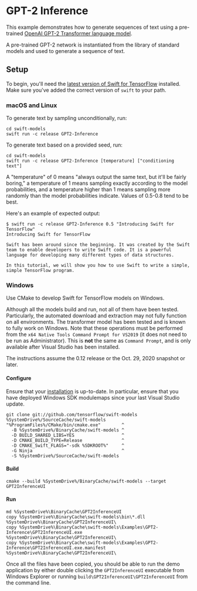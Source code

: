 # GPT-2 Inference

This example demonstrates how to generate sequences of text using a
pre-trained
[OpenAI GPT-2 Transformer language model](https://github.com/openai/gpt-2).

A pre-trained GPT-2 network is instantiated from the library of standard models
and used to generate a sequence of text.

## Setup

To begin, you'll need the [latest version of Swift for
TensorFlow](https://github.com/tensorflow/swift/blob/master/Installation.md)
installed. Make sure you've added the correct version of `swift` to your path.

### macOS and Linux

To generate text by sampling unconditionally, run:

```console
cd swift-models
swift run -c release GPT2-Inference
```

To generate text based on a provided seed, run:

```console
cd swift-models
swift run -c release GPT2-Inference [temperature] ["conditioning text"]
```

A "temperature" of 0 means "always output the same text, but it'll be fairly
boring," a temperature of 1 means sampling exactly according to the model
probabilities, and a temperature higher than 1 means sampling more randomly
than the model probabilities indicate. Values of 0.5-0.8 tend to be best.

Here's an example of expected output:

```console
$ swift run -c release GPT2-Inference 0.5 "Introducing Swift for TensorFlow"
Introducing Swift for TensorFlow

Swift has been around since the beginning. It was created by the Swift team to enable developers to write Swift code. It is a powerful language for developing many different types of data structures.

In this tutorial, we will show you how to use Swift to write a simple, simple TensorFlow program.
```

### Windows

Use CMake to develop Swift for TensorFlow models on Windows.

Although all the models build and run, not all of them have been tested.  Particularly, the automated download and extraction may not fully function on all environments.  The transformer model has been tested and is known to fully work on Windows.  Note that these operations must be performed from the `x64 Native Tools Command Prompt for VS2019` (it does not need to be run as Administrator).  This is **not** the same as `Command Prompt`, and is only available after Visual Studio has been installed.

The instructions assume the 0.12 release or the Oct. 29, 2020 snapshot or later.

#### Configure

Ensure that your
[installation](https://github.com/tensorflow/swift/blob/master/Installation.md#installation-2)
is up-to-date. In particular, ensure that you have deployed Windows SDK
modulemaps since your last Visual Studio update.

```console
git clone git://github.com/tensorflow/swift-models %SystemDrive%/SourceCache/swift-models
"%ProgramFiles%/CMake/bin/cmake.exe"        ^
  -B %SystemDrive%/BinaryCache/swift-models ^
  -D BUILD_SHARED_LIBS=YES                  ^
  -D CMAKE_BUILD_TYPE=Release               ^
  -D CMAKE_Swift_FLAGS="-sdk %SDKROOT%"     ^
  -G Ninja                                  ^
  -S %SystemDrive%/SourceCache/swift-models
```

#### Build

```console
cmake --build %SystemDrive%/BinaryCache/swift-models --target GPT2InferenceUI
```

#### Run

```console
md %SystemDrive%\BinaryCache\GPT2InferenceUI
copy %SystemDrive%\BinaryCache\swift-models\bin\*.dll %SystemDrive%\BinaryCache\GPT2InferenceUI\
copy %SystemDrive%\BinaryCache\swift-models\Examples\GPT2-Inference\GPT2InferenceUI.exe %SystemDrive%\BinaryCache\GPT2InferenceUI\
copy %SystemDrive%\BinaryCache\swift-models\Examples\GPT2-Inference\GPT2InferenceUI.exe.manifest %SystemDrive%\BinaryCache\GPT2InferenceUI\
```

Once all the files have been copied, you should be able to run the demo
application by either double clicking the `GPT2InferenceUI` executable from
Windows Explorer or running `build\GPT2InferenceUI\GPT2InferenceUI` from the
command line.

